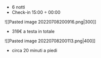 - 6 notti
- Check-in 15:00 $\div$ 00:00
 
![[Pasted image 20220708200916.png|300]]
- 316€ a testa in totale

![[Pasted image 20220708200113.png|400]]

- circa 20 minuti a piedi

